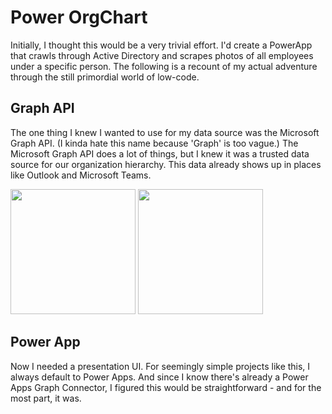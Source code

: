 # Power OrgChart
Initially, I thought this would be a very trivial effort. I'd create a PowerApp that crawls through Active Directory and scrapes photos of all employees under a specific person. The following is a recount of my actual adventure through the still primordial world of low-code.

## Graph API
The one thing I knew I wanted to use for my data source was the Microsoft Graph API. (I kinda hate this name because 'Graph' is too vague.) The Microsoft Graph API does a lot of things, but I knew it was a trusted data source for our organization hierarchy. This data already shows up in places like Outlook and Microsoft Teams.
<div>
  <img src="https://github.com/microsoft/emerging-opportunities/blob/main/side-projects/org-chart/OutlookOrgChartExample.png" height="200" />
  <img src="https://github.com/microsoft/emerging-opportunities/blob/main/side-projects/org-chart/TeamsOrgChartExample.png" height="200" />
 </div>

## Power App
Now I needed a presentation UI. For seemingly simple projects like this, I always default to Power Apps. And since I know there's already a Power Apps Graph Connector, I figured this would be straightforward - and for the most part, it was.
